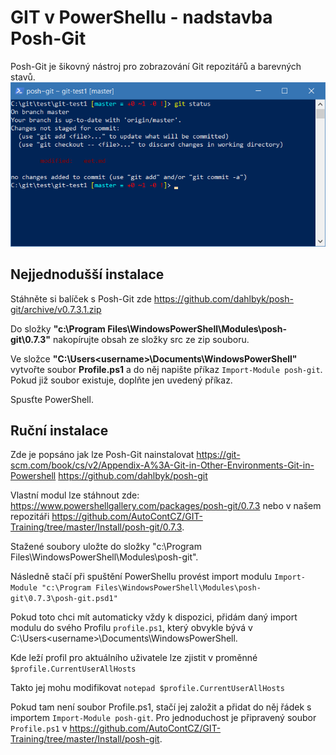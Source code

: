 # GIT v PowerShellu - nadstavba Posh-Git   
Posh-Git je šikovný nástroj pro zobrazování Git repozitářů a barevných stavů. 
![PS-PoshGit](Media/PS-PoshGit.png)

## Nejjednodušší instalace
Stáhněte si balíček s Posh-Git zde https://github.com/dahlbyk/posh-git/archive/v0.7.3.1.zip 

Do složky **"c:\Program Files\WindowsPowerShell\Modules\posh-git\0.7.3\"** nakopírujte obsah ze složky src ze zip souboru.

Ve složce **"C:\Users\<username>\Documents\WindowsPowerShell"** vytvořte soubor **Profile.ps1** a do něj napište příkaz ```Import-Module posh-git```.
Pokud již soubor existuje, doplňte jen uvedený příkaz.

Spusťte PowerShell.



## Ruční instalace 
Zde je popsáno jak lze Posh-Git nainstalovat
https://git-scm.com/book/cs/v2/Appendix-A%3A-Git-in-Other-Environments-Git-in-Powershell
https://github.com/dahlbyk/posh-git

Vlastní modul lze stáhnout zde: https://www.powershellgallery.com/packages/posh-git/0.7.3 nebo v našem repozitáři https://github.com/AutoContCZ/GIT-Training/tree/master/Install/posh-git/0.7.3. 

Stažené soubory uložte do složky "c:\Program Files\WindowsPowerShell\Modules\posh-git". 

Následně stačí při spuštění PowerShellu provést import modulu
```Import-Module "c:\Program Files\WindowsPowerShell\Modules\posh-git\0.7.3\posh-git.psd1"```


Pokud toto chci mít automaticky vždy k dispozici, přidám daný import modulu do svého Profilu ```profile.ps1```, který obvykle bývá v C:\Users\<username>\Documents\WindowsPowerShell.

Kde leží profil pro aktuálního uživatele lze zjistit v proměnné ```$profile.CurrentUserAllHosts```

Takto jej mohu modifikovat ```notepad $profile.CurrentUserAllHosts```

Pokud tam není soubor Profile.ps1, stačí jej založit a přidat do něj řádek s importem ```Import-Module posh-git```. Pro jednoduchost je připravený soubor ```Profile.ps1``` v https://github.com/AutoContCZ/GIT-Training/tree/master/Install/posh-git.


